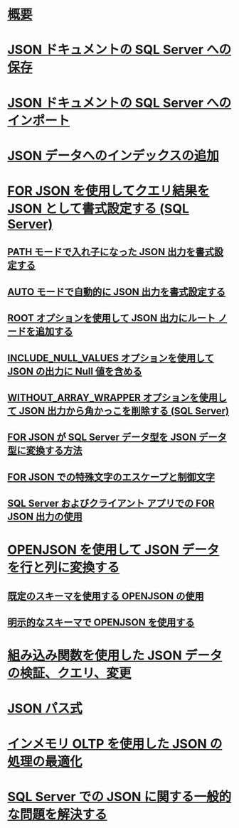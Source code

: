 # [概要](json-data-sql-server.md)  
# [JSON ドキュメントの SQL Server への保存](store-json-documents-in-sql-tables.md)
# [JSON ドキュメントの SQL Server へのインポート](import-json-documents-into-sql-server.md)  
# [JSON データへのインデックスの追加](index-json-data.md)  
# [FOR JSON を使用してクエリ結果を JSON として書式設定する (SQL Server)](format-query-results-as-json-with-for-json-sql-server.md)  
## [PATH モードで入れ子になった JSON 出力を書式設定する](format-nested-json-output-with-path-mode-sql-server.md)  
## [AUTO モードで自動的に JSON 出力を書式設定する](format-json-output-automatically-with-auto-mode-sql-server.md)  
## [ROOT オプションを使用して JSON 出力にルート ノードを追加する](add-a-root-node-to-json-output-with-the-root-option-sql-server.md)  
## [INCLUDE_NULL_VALUES オプションを使用して JSON の出力に Null 値を含める](include-null-values-in-json-include-null-values-option.md)  
## [WITHOUT_ARRAY_WRAPPER オプションを使用して JSON 出力から角かっこを削除する (SQL Server)](remove-square-brackets-from-json-without-array-wrapper-option.md)  
## [FOR JSON が SQL Server データ型を JSON データ型に変換する方法](how-for-json-converts-sql-server-data-types-to-json-data-types-sql-server.md)  
## [FOR JSON での特殊文字のエスケープと制御文字](how-for-json-escapes-special-characters-and-control-characters-sql-server.md)  
## [SQL Server およびクライアント アプリでの FOR JSON 出力の使用](use-for-json-output-in-sql-server-and-in-client-apps-sql-server.md)  
# [OPENJSON を使用して JSON データを行と列に変換する](convert-json-data-to-rows-and-columns-with-openjson-sql-server.md)  
## [既定のスキーマを使用する OPENJSON の使用](use-openjson-with-the-default-schema-sql-server.md)  
## [明示的なスキーマで OPENJSON を使用する](use-openjson-with-an-explicit-schema-sql-server.md)  
# [組み込み関数を使用した JSON データの検証、クエリ、変更](validate-query-and-change-json-data-with-built-in-functions-sql-server.md)  
# [JSON パス式](json-path-expressions-sql-server.md)  
# [インメモリ OLTP を使用した JSON の処理の最適化](optimize-json-processing-with-in-memory-oltp.md)  
# [SQL Server での JSON に関する一般的な問題を解決する](solve-common-issues-with-json-in-sql-server.md)  
